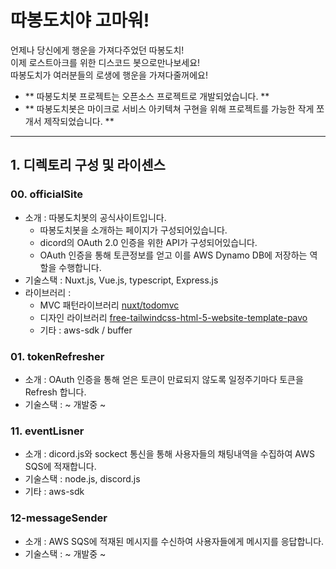 # 따봉도치야 고마워!

언제나 당신에게 행운을 가져다주었던 따봉도치!  
이제 로스트아크를 위한 디스코드 봇으로만나보세요!  
따봉도치가 여러분들의 로생에 행운을 가져다줄꺼에요!

- ** 따봉도치봇 프로젝트는 오픈소스 프로젝트로 개발되었습니다. **
- ** 따봉도치봇은 마이크로 서비스 아키텍쳐 구현을 위해 프로젝트를 가능한 작게 쪼개서 제작되었습니다. **

---

## 1. 디렉토리 구성 및 라이센스
### 00. officialSite
- 소개 : 따봉도치봇의 공식사이트입니다.
    - 따봉도치봇을 소개하는 페이지가 구성되어있습니다.
    - dicord의 OAuth 2.0 인증을 위한 API가 구성되어있습니다.
    - OAuth 인증을 통해 토큰정보를 얻고 이를 AWS Dynamo DB에 저장하는 역할을 수행합니다.
- 기술스택 : Nuxt.js, Vue.js, typescript, Express.js
- 라이브러리 :
    - MVC 패턴라이브러리 [nuxt/todomvc](https://github.com/nuxt/todomvc)
    - 디자인 라이브러리 [free-tailwindcss-html-5-website-template-pavo](https://themewagon.com/themes/free-tailwindcss-html-5-website-template-pavo/)
    - 기타 : aws-sdk / buffer

### 01. tokenRefresher
- 소개 : OAuth 인증을 통해 얻은 토큰이 만료되지 않도록 일정주기마다 토큰을 Refresh 합니다.
- 기술스택 : ~ 개발중 ~

### 11. eventLisner
- 소개 : dicord.js와 sockect 통신을 통해 사용자들의 채팅내역을 수집하여 AWS SQS에  적재합니다.
- 기술스택 : node.js, discord.js
- 기타 : aws-sdk

### 12-messageSender
- 소개 : AWS SQS에 적재된 메시지를 수신하여 사용자들에게 메시지를 응답합니다.
- 기술스택 : ~ 개발중 ~